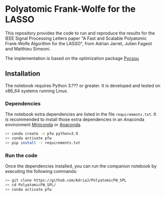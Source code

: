 # Polyatomic Frank-Wolfe for the LASSO

This repository provides the code to run and reproduce the results for the IEEE Signal Processing Letters paper "A Fast and Scalable Polyatomic Frank-Wolfe Algorithm for the LASSO", from Adrian Jarret, Julien Fageot and Matthieu Simeoni.

The implementation is based on the optimization package [Pycsou](https://github.com/matthieumeo/pycsou)

## Installation

The notebook requires Python 3.??? or greater. It is developed and tested on x86_64 systems running Linux.


### Dependencies

The notebook extra dependencies are listed in the file ``requirements.txt``.
It is recommended to install those extra dependencies in an Anaconda environment [Miniconda](https://conda.io/miniconda.html) or
[Anaconda](https://www.anaconda.com/download/#linux). 

```bash
>> conda create -n pfw python=3.9
>> conda activate pfw
>> pip install -r requirements.txt
```

### Run the code

Once the dependencies installed, you can run the companion notebook by executing the following commands: 

```bash
>> git clone https://github.com/AdriaJ/PolyatomicFW_SPL
>> cd PolyatomicFW_SPL/
>> conda activate pfw
```
